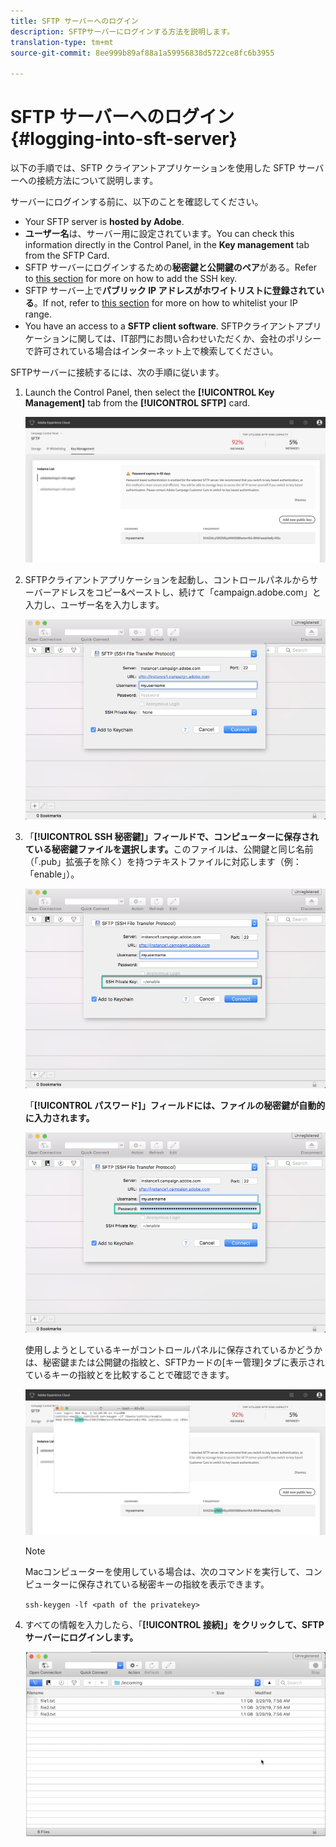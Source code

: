 ```yaml
---
title: SFTP サーバーへのログイン
description: SFTPサーバーにログインする方法を説明します。
translation-type: tm+mt
source-git-commit: 8ee999b89af88a1a59956838d5722ce8fc6b3955

---
```



# SFTP サーバーへのログイン {#logging-into-sft-server}

以下の手順では、SFTP クライアントアプリケーションを使用した SFTP サーバーへの接続方法について説明します。

サーバーにログインする前に、以下のことを確認してください。

* Your SFTP server is **hosted by Adobe**.
* **ユーザー名**&#x200B;は、サーバー用に設定されています。You can check this information directly in the Control Panel, in the **Key management** tab from the SFTP Card.
* SFTP サーバーにログインするための&#x200B;**秘密鍵と公開鍵のペア**&#x200B;がある。Refer to [this section](../../sftp/using/key-management.md) for more on how to add the SSH key.
* SFTP サーバー上で&#x200B;**パブリック IP アドレスがホワイトリストに登録されている**。If not, refer to [this section](../../sftp/using/ip-range-whitelisting.md) for more on how to whitelist your IP range.
* You have an access to a **SFTP client software**. SFTPクライアントアプリケーションに関しては、IT部門にお問い合わせいただくか、会社のポリシーで許可されている場合はインターネット上で検索してください。

SFTPサーバーに接続するには、次の手順に従います。

1. Launch the Control Panel, then select the **[!UICONTROL Key Management]** tab from the **[!UICONTROL SFTP]** card.

   ![](assets/fingerprintNEW2.png)

1. SFTPクライアントアプリケーションを起動し、コントロールパネルからサーバーアドレスをコピー&amp;ペーストし、続けて「campaign.adobe.com」と入力し、ユーザー名を入力します。

   ![](assets/connect1.png)

1. 「**[!UICONTROL SSH 秘密鍵]」フィールドで、コンピューターに保存されている秘密鍵ファイルを選択します。**&#x200B;このファイルは、公開鍵と同じ名前（「.pub」拡張子を除く）を持つテキストファイルに対応します（例：「enable」）。

   ![](assets/connect2.png)

   「**[!UICONTROL パスワード]」フィールドには、ファイルの秘密鍵が自動的に入力されます。**

   ![](assets/connect3.png)

   使用しようとしているキーがコントロールパネルに保存されているかどうかは、秘密鍵または公開鍵の指紋と、SFTPカードの[キー管理]タブに表示されているキーの指紋とを比較することで確認できます。

   ![](assets/fingerprint3.png)

   >[!NOTE]
   >
   >Macコンピューターを使用している場合は、次のコマンドを実行して、コンピューターに保存されている秘密キーの指紋を表示できます。
   >
   >`ssh-keygen -lf <path of the privatekey>`

1. すべての情報を入力したら、「**[!UICONTROL 接続]」をクリックして、SFTP サーバーにログインします。**

   ![](assets/sftpconnected.png)
